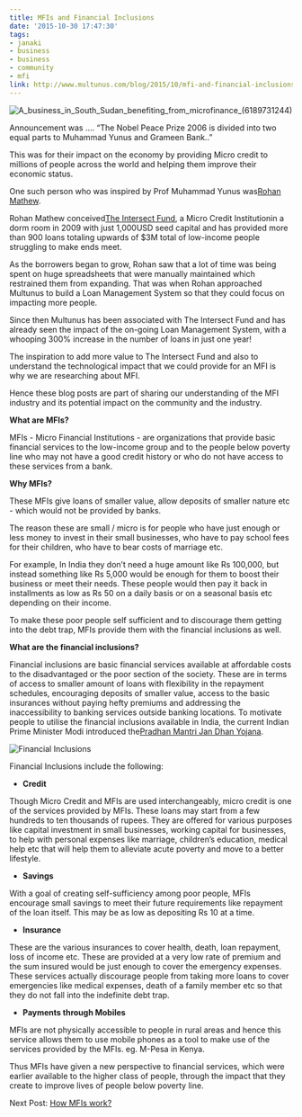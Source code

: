 ```yaml
---
title: MFIs and Financial Inclusions
date: '2015-10-30 17:47:30'
tags:
- janaki
- business
- business
- community
- mfi
link: http://www.multunus.com/blog/2015/10/mfi-and-financial-inclusions/
---
```


![A_business_in_South_Sudan_benefiting_from_microfinance_(6189731244)](https://s3.amazonaws.com/multunus-website/uploads/2015/10/A_business_in_South_Sudan_benefiting_from_microfinance_6189731244.jpg)

Announcement was …. “The Nobel Peace Prize 2006 is divided into two equal parts to Muhammad Yunus and Grameen Bank..”


This was for their impact on the economy by providing Micro credit to millions of people across the world and helping them improve their economic status.


One such person who was inspired by Prof Muhammad Yunus was[Rohan Mathew](https://www.linkedin.com/pub/rohan-mathew/36/140/7b6).


Rohan Mathew conceived[The Intersect Fund](http://www.intersectfund.org/), a Micro Credit Institutionin a dorm room in 2009 with just 1,000USD  seed capital and has provided more than 900 loans totaling upwards of $3M total of low-income people struggling to make ends meet.


As the borrowers began to grow, Rohan saw that a lot of time was being spent on huge spreadsheets that were manually maintained which restrained them from expanding. That was when Rohan approached Multunus to build a Loan Management System so that they could focus on impacting more people.


Since then Multunus has been associated with The Intersect Fund and has already seen the impact of the on-going Loan Management System, with a whooping 300% increase in the number of loans in just one year!


The inspiration to add more value to The Intersect Fund and also to understand the technological impact that we could provide for an MFI is why we are researching about MFI.


Hence these blog posts are part of sharing our understanding of the MFI industry and its potential impact on the community and the industry.


**What are MFIs?**


MFIs - Micro Financial Institutions - are organizations that provide basic financial services to the low-income group and to the people below poverty line who may not have a good credit history or who do not have access to these services from a bank.


**Why MFIs?**


These MFIs give loans of smaller value, allow deposits of smaller nature etc - which would not be provided by banks.


The reason these are small / micro is for people who have just enough or less money to invest in their small businesses, who have to pay school fees for their children, who have to bear costs of marriage etc.


For example, In India they don’t need a huge amount like Rs 100,000, but instead something like Rs 5,000 would be enough for them to boost their business or meet their needs. These people would then pay it back in installments as low as Rs 50 on a daily basis or on a seasonal basis etc depending on their income.


To make these poor people self sufficient and to discourage them getting into the debt trap, MFIs provide them with the financial inclusions as well.


**What are the financial inclusions?**


Financial inclusions are basic financial services available at affordable costs to the disadvantaged or the poor section of the society. These are in terms of access to smaller amount of loans with flexibility in the repayment schedules, encouraging deposits of smaller value, access to the basic insurances without paying hefty premiums and addressing the inaccessibility to banking services outside banking locations. To motivate people to utilise the financial inclusions available in India, the current Indian Prime Minister Modi introduced the[Pradhan Mantri Jan Dhan Yojana](http://pmjdy.gov.in/ ).


![Financial Inclusions](https://s3.amazonaws.com/multunus-website/uploads/2015/10/2015-10-30_0955-300x253.png)




Financial Inclusions include the following:

*  **Credit**

Though Micro Credit and MFIs are used interchangeably, micro credit is one of the services provided by MFIs. These loans may start from a few hundreds to ten thousands of rupees. They are offered for various purposes like capital investment in small businesses, working capital for businesses, to help with personal expenses like marriage, children’s education, medical help etc that will help them to alleviate acute poverty and move to a better lifestyle.


*  **Savings**


With a goal of creating self-sufficiency among poor people, MFIs encourage small savings to meet their future requirements like repayment of the loan itself. This may be as low as depositing Rs 10 at a time.


*  **Insurance**


These are the various insurances to cover health, death, loan repayment, loss of income etc. These are provided at a very low rate of premium and the sum insured would be just enough to cover the emergency expenses. These services actually discourage people from taking more loans to cover emergencies like medical expenses, death of a family member etc so that they do not fall into the indefinite debt trap.


*  **Payments through Mobiles**


MFIs are not physically accessible to people in rural areas and hence this service allows them to use mobile phones as a tool to make use of the services provided by the MFIs. eg. M-Pesa in Kenya.


Thus MFIs have given a new perspective to financial services, which were earlier available to the higher class of people, through the impact that they create to improve lives of people below poverty line.


Next Post: [How MFIs work?](http://www.multunus.com/blog/2015/11/mfis-work/)
